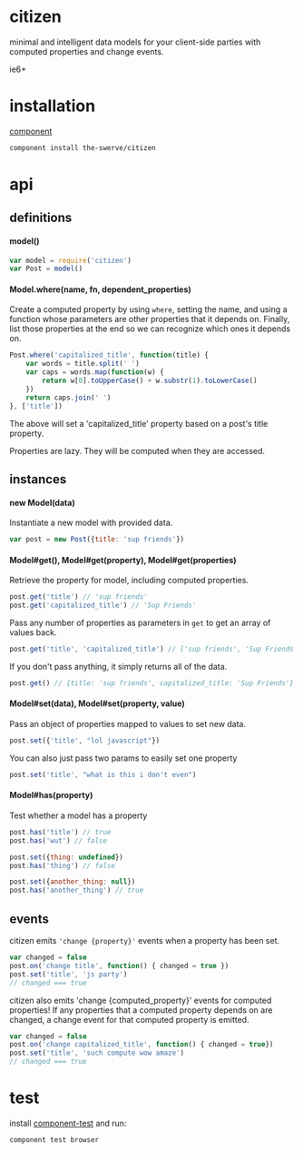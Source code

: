 # citizen

minimal and intelligent data models for your client-side parties with computed properties and change events.

ie6+

# installation

[component](https://github.com/component/component)

```sh
component install the-swerve/citizen
```

# api

## definitions

#### model()

```js
var model = require('citizen')
var Post = model()
```

#### Model.where(name, fn, dependent_properties)

Create a computed property by using `where`, setting the name, and using a
function whose parameters are other properties that it depends on. Finally, list those properties at the end so we can recognize which ones it depends on.

```js
Post.where('capitalized_title', function(title) {
	var words = title.split(' ')
	var caps = words.map(function(w) {
		return w[0].toUpperCase() + w.substr(1).toLowerCase()
	})
	return caps.join(' ')
}, ['title'])
```

The above will set a 'capitalized_title' property based on a post's title property.

Properties are lazy. They will be computed when they are accessed.

## instances

#### new Model(data)

Instantiate a new model with provided data.

```js
var post = new Post({title: 'sup friends'})
```

#### Model#get(), Model#get(property), Model#get(properties)

Retrieve the property for model, including computed properties.

```js
post.get('title') // 'sup friends'
post.get('capitalized_title') // 'Sup Friends'
```

Pass any number of properties as parameters in `get` to get an array of values back.

```js
post.get('title', 'capitalized_title') // ['sup friends', 'Sup Friends']
```

If you don't pass anything, it simply returns all of the data.

```js
post.get() // {title: 'sup friends', capitalized_title: 'Sup Friends'}
```

#### Model#set(data), Model#set(property, value)

Pass an object of properties mapped to values to set new data.

```js
post.set({'title', "lol javascript"})
```

You can also just pass two params to easily set one property

```js
post.set('title', "what is this i don't even")
```

#### Model#has(property)

Test whether a model has a property

```js
post.has('title') // true
post.has('wut') // false

post.set({thing: undefined})
post.has('thing') // false

post.set({another_thing: null})
post.has('another_thing') // true
```

## events

citizen emits `'change {property}'` events when a property has been set.

```js
var changed = false
post.on('change title', function() { changed = true })
post.set('title', 'js party')
// changed === true
```

citizen also emits 'change {computed_property}' events for computed properties! If any properties that a computed property depends on are changed, a change event for that computed property is emitted.

```js
var changed = false
post.on('change capitalized_title', function() { changed = true})
post.set('title', 'such compute wow amaze')
// changed === true
```

# test

install [component-test](https://github.com/MatthewMueller/component-test) and run:

```js
component test browser
```
